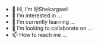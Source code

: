 - 👋 Hi, I’m @Shekargawli
- 👀 I’m interested in ...
- 🌱 I’m currently learning ...
- 💞️ I’m looking to collaborate on ...
- 📫 How to reach me ...

<!---
Shekargawli/Shekargawli is a ✨ special ✨ repository because its `README.md` (this file) appears on your GitHub profile.
You can click the Preview link to take a look at your changes.
--->
